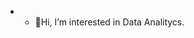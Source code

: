 - - 👀Hi, I’m interested in Data Analitycs.

<!---
TsvetkovaEV/TsvetkovaEV is a ✨ special ✨ repository because its `README.md` (this file) appears on your GitHub profile.
You can click the Preview link to take a look at your changes.
--->
